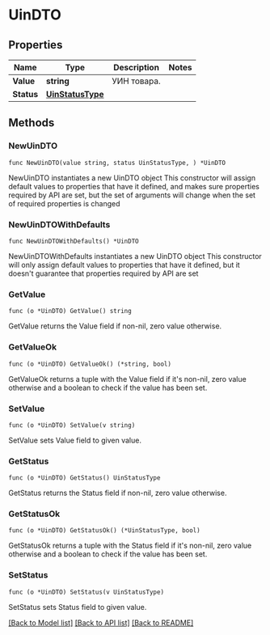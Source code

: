 # UinDTO

## Properties

Name | Type | Description | Notes
------------ | ------------- | ------------- | -------------
**Value** | **string** | УИН товара. | 
**Status** | [**UinStatusType**](UinStatusType.md) |  | 

## Methods

### NewUinDTO

`func NewUinDTO(value string, status UinStatusType, ) *UinDTO`

NewUinDTO instantiates a new UinDTO object
This constructor will assign default values to properties that have it defined,
and makes sure properties required by API are set, but the set of arguments
will change when the set of required properties is changed

### NewUinDTOWithDefaults

`func NewUinDTOWithDefaults() *UinDTO`

NewUinDTOWithDefaults instantiates a new UinDTO object
This constructor will only assign default values to properties that have it defined,
but it doesn't guarantee that properties required by API are set

### GetValue

`func (o *UinDTO) GetValue() string`

GetValue returns the Value field if non-nil, zero value otherwise.

### GetValueOk

`func (o *UinDTO) GetValueOk() (*string, bool)`

GetValueOk returns a tuple with the Value field if it's non-nil, zero value otherwise
and a boolean to check if the value has been set.

### SetValue

`func (o *UinDTO) SetValue(v string)`

SetValue sets Value field to given value.


### GetStatus

`func (o *UinDTO) GetStatus() UinStatusType`

GetStatus returns the Status field if non-nil, zero value otherwise.

### GetStatusOk

`func (o *UinDTO) GetStatusOk() (*UinStatusType, bool)`

GetStatusOk returns a tuple with the Status field if it's non-nil, zero value otherwise
and a boolean to check if the value has been set.

### SetStatus

`func (o *UinDTO) SetStatus(v UinStatusType)`

SetStatus sets Status field to given value.



[[Back to Model list]](../README.md#documentation-for-models) [[Back to API list]](../README.md#documentation-for-api-endpoints) [[Back to README]](../README.md)


